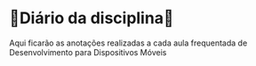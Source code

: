 # 📓Diário da disciplina📓
Aqui ficarão as anotações realizadas a cada aula frequentada de Desenvolvimento para Dispositivos Móveis
